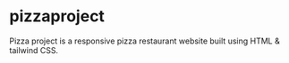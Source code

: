 # pizzaproject
Pizza project is a responsive pizza restaurant website built using HTML &amp; tailwind CSS.
